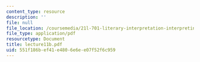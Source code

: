 ```yaml
---
content_type: resource
description: ''
file: null
file_location: /coursemedia/21l-701-literary-interpretation-interpreting-poetry-fall-2003/551f186bef41e4806e6ee07f52f6c959_lecture11b.pdf
file_type: application/pdf
resourcetype: Document
title: lecture11b.pdf
uid: 551f186b-ef41-e480-6e6e-e07f52f6c959
---
```

